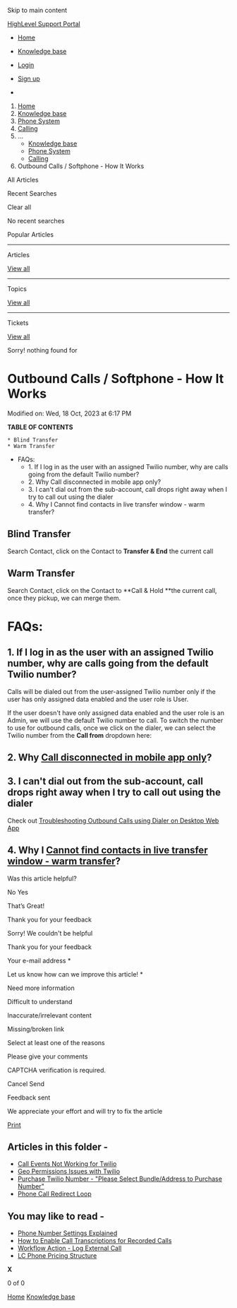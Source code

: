 Skip to main content

[ HighLevel Support Portal ](https://help.gohighlevel.com)

  * [ Home ](/support/home)
  * [ Knowledge base ](/support/solutions)

  * [Login](/support/login)
  * [Sign up](/support/signup)
  * 

  1. [Home](/support/home)
  2. [Knowledge base](/support/solutions)
  3. [Phone System](/support/solutions/48000415161)
  4. [Calling](/support/solutions/folders/48000665895)
  5. ... 
     * [Knowledge base](/support/solutions)
     * [Phone System](/support/solutions/48000415161)
     * [Calling](/support/solutions/folders/48000665895)
  6. Outbound Calls / Softphone - How It Works

All  Articles 

Recent Searches

Clear all

No recent searches

Popular Articles

* * *

Articles

[View all](/support/search/solutions)

* * *

Topics

[View all](/support/search/topics)

* * *

Tickets

[View all](/support/search/tickets)

Sorry! nothing found for   

# Outbound Calls / Softphone - How It Works

Modified on: Wed, 18 Oct, 2023 at 6:17 PM

**TABLE OF CONTENTS**

    * Blind Transfer
    * Warm Transfer
  * FAQs:
    * 1\. If I log in as the user with an assigned Twilio number, why are calls going from the default Twilio number?
    * 2\. Why Call disconnected in mobile app only?
    * 3\. I can't dial out from the sub-account, call drops right away when I try to call out using the dialer
    * 4\. Why I Cannot find contacts in live transfer window - warm transfer?

## Blind Transfer

Search Contact, click on the Contact to **Transfer & End** the current call

## Warm Transfer

Search Contact, click on the Contact to **Call & Hold **the current call, once they pickup, we can merge them.

# FAQs:

## 1\. If I log in as the user with an assigned Twilio number, why are calls going from the default Twilio number?

Calls will be dialed out from the user-assigned Twilio number only if the user has only assigned data enabled and the user role is User. 

If the user doesn't have only assigned data enabled and the user role is an Admin, we will use the default Twilio number to call. To switch the number to use for outbound calls, once we click on the dialer, we can select the Twilio number from the **Call from** dropdown here:  

## 2\. Why [Call disconnected in mobile app only](https://help.gohighlevel.com/en/support/solutions/articles/48001172952)?

## 3\. I can't dial out from the sub-account, call drops right away when I try to call out using the dialer

Check out [Troubleshooting Outbound Calls using Dialer on Desktop Web App](https://help.gohighlevel.com/en/support/solutions/articles/48001203554)

## 4\. Why I [Cannot find contacts in live transfer window - warm transfer](https://help.gohighlevel.com/en/support/solutions/articles/48001181939)?

Was this article helpful?

No  Yes 

That’s Great!

Thank you for your feedback

Sorry! We couldn't be helpful

Thank you for your feedback

Your e-mail address *

Let us know how can we improve this article! *

Need more information 

Difficult to understand 

Inaccurate/irrelevant content 

Missing/broken link 

Select at least one of the reasons 

Please give your comments 

CAPTCHA verification is required. 

Cancel  Send 

Feedback sent

We appreciate your effort and will try to fix the article

[Print](javascript:print\(\))

## Articles in this folder -

  * [Call Events Not Working for Twilio](/support/solutions/articles/48000981465-call-events-not-working-for-twilio)
  * [Geo Permissions Issues with Twilio](/support/solutions/articles/48000981435-geo-permissions-issues-with-twilio)
  * [Purchase Twilio Number - "Please Select Bundle/Address to Purchase Number"](/support/solutions/articles/48000981437-purchase-twilio-number-please-select-bundle-address-to-purchase-number-)
  * [Phone Call Redirect Loop](/support/solutions/articles/48001076653-phone-call-redirect-loop)

## You may like to read -

  * [Phone Number Settings Explained](/support/solutions/articles/48001229976-phone-number-settings-explained)
  * [How to Enable Call Transcriptions for Recorded Calls](/support/solutions/articles/155000002841-how-to-enable-call-transcriptions-for-recorded-calls)
  * [Workflow Action - Log External Call](/support/solutions/articles/155000002930-workflow-action-log-external-call)
  * [LC Phone Pricing Structure](/support/solutions/articles/48001223556-lc-phone-pricing-structure)

**X**

0 of 0 []()

[Home](/support/home) [Knowledge base](/support/solutions)
